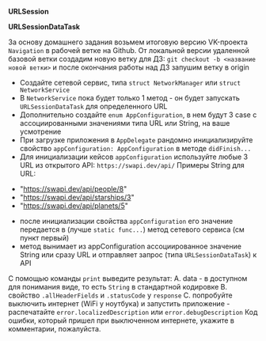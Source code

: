 **URLSession** 

**URLSessionDataTask**

За основу домашнего задания возьмем итоговую версию VK-проекта `Navigation` в рабочей ветке на Github. 
От локальной версии удаленной базовой ветки создадим новую ветку для ДЗ: `git checkout -b <название новой ветки>` и после окончания работы над ДЗ запушим ветку в origin 

- Создайте сетевой сервис, типа `struct NetworkManager` или `struct NetworkService`
- В `NetworkService` пока будет только 1 метод - он будет запускать `URLSessionDataTask` для определенного URL
- Дополнительно создайте `enum AppConfiguration`, в нем будут 3 case с ассоциированными значениями типа URL или String, на ваше усмотрение
- При загрузке приложения в `AppDelegate` рандомно инициализируйте свойство `appConfiguration: AppConfiguration` в методе `didFinish...`
- Для инициализации кейсов `appConfiguration` используйте любые 3 URL из открытого API: `https://swapi.dev/api/` 
Примеры String для URL: 
* "https://swapi.dev/api/people/8"
* "https://swapi.dev/api/starships/3"
* "https://swapi.dev/api/planets/5"

- после инициализации свойства `appConfiguration` его значение передается в (лучше `static func...`) метод сетевого сервиса (см пункт первый)
- метод вынимает из appConfiguration ассоциированное значение String или сразу URL и отправляет запрос (типа `URLSessionDataTask`) к API

С помощью команды `print` выведите результат:
A. data - в доступном для понимания виде, то есть `String` в стандартной кодировке
B. свойство `.allHeaderFields` и `.statusCode` у `response`
C. попробуйте выключить интернет (WiFi у ноутбука) и запустить приложение - распечатайте `error.localizedDescription` или `error.debugDescription`
Код ошибки, который пришел при выключенном интернете, укажите в комментарии, пожалуйста.
